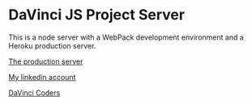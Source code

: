 # DaVinci JS Project Server

This is a node server with a WebPack development environment and a Heroku production server.

[The production server](http://dry-waters-67624.herokuapp.com)

[My linkedin account](http://linkedin.com/in/bishopz)

[DaVinci Coders](http://www.davincicoders.com/)